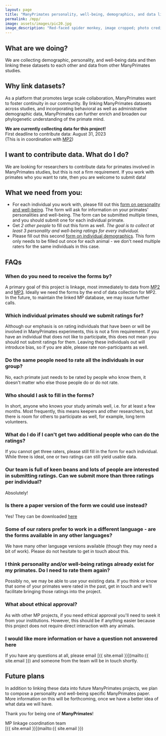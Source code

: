 ```yaml
---
layout: page
title: "ManyPrimates personality, well-being, demographics, and data linkage"
permalink: /mpp/
image: assets/images/pic20.jpg
image_description: "Red-faced spider monkey, image cropped; photo credit: Victor Silvares"
---
```



## What are we doing?

We are collecting demographic, personality, and well-being data and then linking these datasets to each other and data from other ManyPrimates studies.


## Why link datasets?

As a platform that promotes large scale collaboration, ManyPrimates want to foster continuity in our community. By linking ManyPrimates datasets across studies, and incorporating behavioral as well as administrative demographic data, ManyPrimates can further enrich and broaden our phylogenetic understanding of the primate mind.

<div class="box">
    <p><strong>We are currently collecting data for this project!</strong><br/>
    First deadline to contribute data: August 31, 2023<br/>
    (This is in coordination with <a href="{{ 'mp2' | absolute_url }}">MP2</a>)
    </p>
</div>

## I want to contribute data. What do I do?

We are looking for researchers to contribute data for primates involved in ManyPrimates studies, but this is not a firm requirement. If you work with primates who you want to rate, then you are welcome to submit data!

## What we need from you:

- For each individual you work with, please fill out this [form on personality and well-being](https://forms.gle/4c6LL4rmuUN8AJ2R9).
The form will ask for information on your primates' personalities and well-being. The form can be submitted multiple times, and you should submit one for each individual primate.
- Get *2 other people* to fill out this form as well. *The goal is to collect at least 3 personality and well-being ratings for every individual.*
- Please fill out this second [form on individual demographics](https://forms.gle/AiMHYf9Pi5mZMXyr9).
This form only needs to be filled out once for each animal - we don't need multiple raters for the same individuals in this case.

## FAQs

### When do you need to receive the forms by?

A primary goal of this project is linkage, most immediately to data from [MP2](/mp2) and [MP3](/mp3). Ideally we need the forms by the end of data collection for MP2. In the future, to maintain the linked MP database, we may issue further calls.

### Which individual primates should we submit ratings for?

Although our emphasis is on rating individuals that have been or will be involved in ManyPrimates experiments, this is not a firm requirement. If you have an individual that does not like to participate, this does not mean you should not submit ratings for them. Leaving these individuals out will introduce bias, so if you are able, please rate non-participants as well.

### Do the same people need to rate all the individuals in our group?

No, each primate just needs to be rated by people who know them, it doesn't matter who else those people do or do not rate.

### Who should I ask to fill in the forms?

In short, anyone who knows your study animals well, i.e. for at least a few months. Most frequently, this means keepers and other researchers, but there is room for others to participate as well, for example, long term volunteers.

### What do I do if I can't get two additional people who can do the ratings?

If you cannot get three raters, please still fill in the form for each individual. While three is ideal, one or two ratings can still yield usable data.

### Our team is full of keen beans and lots of people are interested in submitting ratings. Can we submit more than three ratings per individual?

Absolutely!

### Is there a paper version of the form we could use instead?

Yes! They can be downloaded [here](https://drive.google.com/drive/folders/1I1GQwtEP5pA8ShadNKLeI9xuPoxaUOjO?usp=sharing)
 
### Some of our raters prefer to work in a different language - are the forms available in any other languages?

We have many other language versions available (though they may need a bit of work). Please do not hesitate to get in touch about this.

### I think personality and/or well-being ratings already exist for my primates. Do I need to rate them again?

Possibly no, we may be able to use your existing data. If you think or know that some of your primates were rated in the past, get in touch and we'll facilitate bringing those ratings into the project.

### What about ethical approval?

As with other MP projects, if you need ethical approval you'll need to seek it from your institutions. However, this should be if anything easier because this project does not require direct interaction with any animals.

### I would like more information or have a question not answered here

If you have any questions at all, please email [{{ site.email }}](mailto:{{ site.email }}) and someone from the team will be in touch shortly. 

## Future plans

In addition to linking these data into future ManyPrimates projects, we plan to compose a personality and well-being specific ManyPrimates paper. More information on this will be forthcoming, once we have a better idea of what data we will have.

Thank you for being one of **ManyPrimates**! 

MP linkage coordination team  
[{{ site.email }}](mailto:{{ site.email }})

